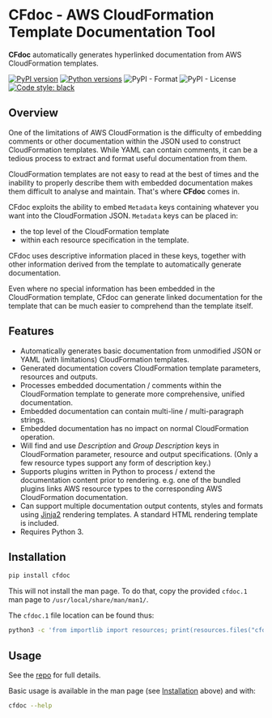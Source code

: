 # CFdoc - AWS CloudFormation Template Documentation Tool

**CFdoc** automatically generates hyperlinked documentation from
AWS CloudFormation templates.

[![PyPI version](https://img.shields.io/pypi/v/cfdoc)](https://pypi.org/project/cfdoc/?x)
[![Python versions](https://img.shields.io/pypi/pyversions/cfdoc)](https://pypi.org/project/cfdoc/?x)
![PyPI - Format](https://img.shields.io/pypi/format/cfdoc?x)
![PyPI - License](https://img.shields.io/pypi/l/cfdoc?x)
[![Code style: black](https://img.shields.io/badge/code%20style-black-000000.svg)](https://github.com/psf/black)

## Overview

One of the limitations of AWS CloudFormation is the difficulty of embedding
comments or other documentation within the JSON used to construct CloudFormation
templates. While YAML can contain comments, it can be a tedious process to
extract and format useful documentation from them.

CloudFormation templates are not easy to read at the best of times and the
inability to properly describe them with embedded documentation makes them
difficult to analyse and maintain. That's where **CFdoc** comes in.

CFdoc exploits the ability to embed `Metadata` keys containing whatever you want
into the CloudFormation JSON. `Metadata` keys can be placed in:

* the top level of the CloudFormation template
* within each resource specification in the template.

CFdoc uses descriptive information placed in these keys, together with other
information derived from the template to automatically generate documentation.

Even where no special information has been embedded in the CloudFormation
template, CFdoc can generate linked documentation for the template that can be
much easier to comprehend than the template itself.

## Features

*   Automatically generates basic documentation from unmodified JSON or YAML
    (with limitations) CloudFormation templates.
*   Generated documentation covers CloudFormation template parameters,
    resources and outputs.
*   Processes embedded documentation / comments within the CloudFormation
    template to generate more comprehensive, unified documentation.
*   Embedded documentation can contain multi-line / multi-paragraph strings.
*   Embedded documentation has no impact on normal CloudFormation operation.
*   Will find and use _Description_ and _Group Description_ keys in
    CloudFormation parameter, resource and output specifications. (Only a few
    resource types support any form of description key.)
*   Supports plugins written in Python to process / extend the documentation
    content prior to rendering. e.g. one of the bundled plugins links AWS
    resource types to the corresponding AWS CloudFormation documentation.
*   Can support multiple documentation output contents, styles and formats
    using [Jinja2](http://jinja2.pocoo.org) rendering templates. A standard HTML
    rendering template is included.
*   Requires Python 3.

## Installation

```bash
pip install cfdoc
```

This will not install the man page. To do that, copy the provided `cfdoc.1` man
page to `/usr/local/share/man/man1/`.

The `cfdoc.1` file location can be found thus:

```bash
python3 -c 'from importlib import resources; print(resources.files("cfdoc") / "man/cfdoc.1")'
```

## Usage

See the [repo](https://bitbucket.org/murrayandrews/cfdoc/src/master/) for
full details.

Basic usage is available in the man page (see [Installation](#installation) above)
and with:

```bash
cfdoc --help
```
